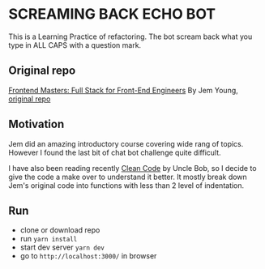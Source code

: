 # SCREAMING BACK ECHO BOT

This is a Learning Practice of refactoring.
The bot scream back what you type in ALL CAPS with a question mark.

## Original repo

[Frontend Masters: Full Stack for Front-End Engineers](https://frontendmasters.com/courses/fullstack-v2/chat-bot-exercise/) By Jem Young, [original repo](https://github.com/young/fsfev2)

## Motivation

Jem did an amazing introductory course covering wide rang of topics. However I found the last bit of chat bot challenge quite difficult.

I have also been reading recently [Clean Code](https://www.goodreads.com/book/show/3735293-clean-code) by Uncle Bob, so I decide to give the code a make over to understand it better. It mostly break down Jem's original code into functions with less than 2 level of indentation.

## Run

- clone or download repo
- run `yarn install`
- start dev server `yarn dev`
- go to `http://localhost:3000/` in browser
